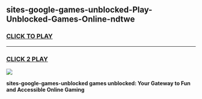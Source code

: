 
## sites-google-games-unblocked-Play-Unblocked-Games-Online-ndtwe
<h3>
<a href="https://premium76.site?title=sites-google-games-unblocked&ref=25A">CLICK TO PLAY</a></h3>
<hr>

<h3>
<a href="https://premium76.site?title=sites-google-games-unblocked&ref=25A">CLICK 2 PLAY</a>
  
</h3>

<a href="https://premium76.site?title=sites-google-games-unblocked&ref=25A"><img src="https://clearcache.store/games.png"></a>


**sites-google-games-unblocked games unblocked: Your Gateway to Fun and Accessible Online Gaming**
